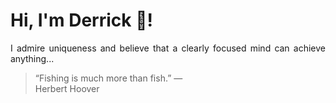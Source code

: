# Hi, I'm Derrick 👋!
<p align="justify">I admire uniqueness and believe that a clearly focused mind can achieve anything...</p> 
<!-- #quote-start -->
<blockquote>&ldquo;Fishing is much more than fish.&rdquo; &mdash; <footer>Herbert Hoover</footer></blockquote>
<!-- #quote-end -->

